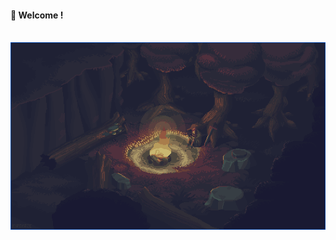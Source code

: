 <h4 align="left">🌃 Welcome !</h1>

 <div align="center"><br>
 <a href="https://www.behance.net/gallery/43911835/Lonely-fire" target="_blank"><img height="300px" alt="gif" src="campfire2.gif" target="_blank"></a>
</div>
